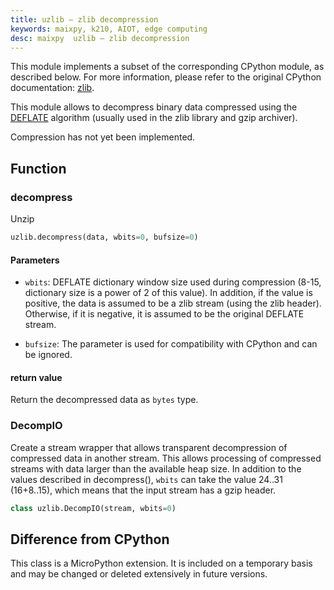 ```yaml
---
title: uzlib — zlib decompression
keywords: maixpy, k210, AIOT, edge computing
desc: maixpy  uzlib — zlib decompression
---
```



This module implements a subset of the corresponding CPython module, as described below. For more information, please refer to the original CPython documentation: [zlib](https://docs.python.org/3.5/library/zlib.html#module-zlib).

This module allows to decompress binary data compressed using the [DEFLATE](https://en.wikipedia.org/wiki/DEFLATE) algorithm (usually used in the zlib library and gzip archiver).

Compression has not yet been implemented.

## Function

### decompress

Unzip

```python
uzlib.decompress(data, wbits=0, bufsize=0)
```

#### Parameters

* `wbits`: DEFLATE dictionary window size used during compression (8-15, dictionary size is a power of 2 of this value). In addition, if the value is positive, the data is assumed to be a zlib stream (using the zlib header). Otherwise, if it is negative, it is assumed to be the original DEFLATE stream.

* `bufsize`: The parameter is used for compatibility with CPython and can be ignored.

#### return value

Return the decompressed data as `bytes` type.

### DecompIO

Create a stream wrapper that allows transparent decompression of compressed data in another stream. This allows processing of compressed streams with data larger than the available heap size. In addition to the values ​​described in decompress(), `wbits` can take the value 24..31 (16+8..15), which means that the input stream has a gzip header.

```python
class uzlib.DecompIO(stream, wbits=0)
```

## Difference from CPython

This class is a MicroPython extension. It is included on a temporary basis and may be changed or deleted extensively in future versions.
